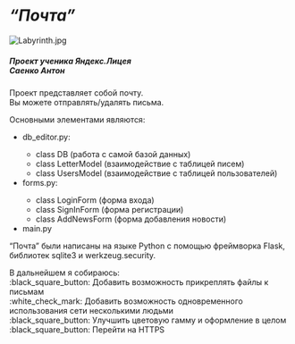 # _“Почта”_
![Labyrinth.jpg](https://github.com/MrAntonS/WebServer/blob/master/Screenshot_27.png)
##### *Проект ученика Яндекс.Лицея* <br> *Саенко Антон*
<p>Проект представляет собой почту.<br>Вы можете отправлять/удалять письма.</p>
<p>Основными элементами являются: <br>
<ul>
<li>db_editor.py:</li>
<ul>
<li>class DB (работа с самой базой данных)</li>
<li>class LetterModel (взаимодействие с таблицей писем)</li>
<li>class UsersModel (взаимодействие с таблицей пользователей)</li>
</ul>
<li>forms.py:</li>
<ul>
<li>class LoginForm (форма входа)</li>
<li>class SignInForm (форма регистрации)</li>
<li>class AddNewsForm (форма добавления новости)</li>
</ul>
<li>main.py</li>
</ul></p>
<p>“Почта” были написаны на языке Python с помощью фреймворка Flask, библиотек sqlite3 и werkzeug.security.</p>
<p>В дальнейшем я собираюсь:<br>
:black_square_button: Добавить возможность прикреплять файлы к письмам<br>
:white_check_mark: Добавить возможность одновременного использования сети несколькими людьми<br>
:black_square_button: Улучшить цветовую гамму и оформление в целом<br>
:black_square_button: Перейти на HTTPS</p>
